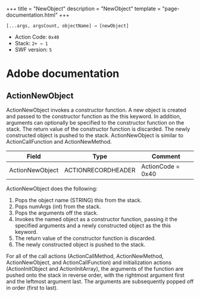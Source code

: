 +++
title = "NewObject"
description = "NewObject"
template = "page-documentation.html"
+++

```
[...args, argsCount, objectName] → [newObject]
```

- Action Code: `0x40`
- Stack: `2+ → 1`
- SWF version: `5`

# Adobe documentation

## ActionNewObject

ActionNewObject invokes a constructor function. A new object is created and passed to the constructor function
as the this keyword. In addition, arguments can optionally be specified to the constructor function on the stack.
The return value of the constructor function is discarded. The newly constructed object is pushed to the stack.
ActionNewObject is similar to ActionCallFunction and ActionNewMethod.

| Field            | Type               | Comment           |
|------------------|--------------------|-------------------|
| ActionNewObject  | ACTIONRECORDHEADER | ActionCode = 0x40 |

ActionNewObject does the following:
1. Pops the object name (STRING) this from the stack.
2. Pops numArgs (int) from the stack.
3. Pops the arguments off the stack.
4. Invokes the named object as a constructor function, passing it the specified arguments and a newly
   constructed object as the this keyword.
5. The return value of the constructor function is discarded.
6. The newly constructed object is pushed to the stack.

For all of the call actions (ActionCallMethod, ActionNewMethod, ActionNewObject, and ActionCallFunction) and
initialization actions (ActionInitObject and ActionInitArray), the arguments of the function are pushed onto the
stack in reverse order, with the rightmost argument first and the leftmost argument last. The arguments are
subsequently popped off in order (first to last).
